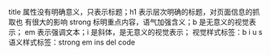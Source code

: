 title 属性没有明确意义，只表示标题；h1 表示层次明确的标题，对页面信息的抓取也
有很大的影响
strong 标明重点内容，语气加强含义；b 是无意义的视觉表示；
em 表示强调文本；i 是斜体，是无意义的视觉表示；
视觉样式标签：b i u s
语义样式标签：strong em ins del code